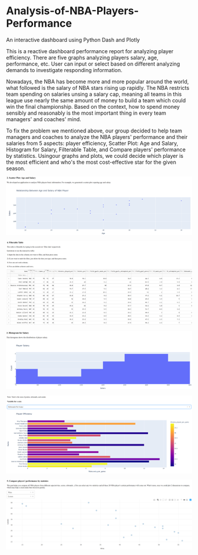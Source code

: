 # Analysis-of-NBA-Players-Performance
An interactive dashboard using Python Dash and Plotly

This is a reactive dashboard performance report for analyzing player efficiency. There are five graphs analyzing players salary, age, performance, etc. User can input or select based on different analyzing demands to investigate responding information.

Nowadays, the NBA has become more and more popular around the world, what followed is the salary of NBA stars rising up rapidly. The NBA restricts team spending on salaries unsing a salary cap, meaning all teams in this league use nearly the same amount of money to build a team which could win the final championship. Based on the context, how to spend money sensibly and reasonably is the most important thing in every team managers' and coaches' mind.

To fix the problem we mentioned above, our group decided to help team managers and coaches to analyze the NBA players' performance and their salaries from 5 aspects: player efficiency, Scatter Plot: Age and Salary, Histogram for Salary, Filterable Table, and Compare players' performance by statistics. Usingour graphs and plots, we could decide which player is the most efficient and who's the most cost-effective star for the given season.

![](images/age_salary.png)

![](images/fiterable_table.png)

![](images/histgram_salary.png)

![](images/player_efficiency.png)

![](images/player_performance.png)
